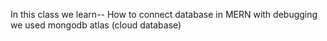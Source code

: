 In this class we learn-- How to connect database in MERN with debugging 
we used mongodb atlas (cloud database)